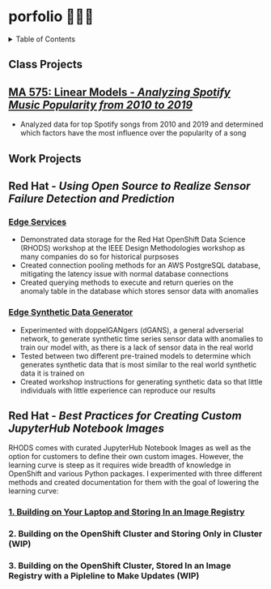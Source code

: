 # porfolio 👩🏻‍💻
<details>
<summary>Table of Contents</summary>
<p>

* [Class Projects](#class-projects)
* [Work Projects](#work-projects)

</p>
</details>

## **Class Projects**

## [MA 575: Linear Models - *Analyzing Spotify Music Popularity from 2010 to 2019*](https://github.com/christinaexyou/spotify-music-popularity.git)
* Analyzed data for top Spotify songs from 2010 and 2019 and determined which factors  have the most influence over the popularity of a song

## **Work Projects**

## Red Hat - *Using Open Source to Realize Sensor Failure Detection and Prediction*  
### [Edge Services](https://github.com/Enterprise-Neurosystem/edge-services)

* Demonstrated data storage for the Red Hat OpenShift Data Science (RHODS) workshop at the IEEE Design Methodologies workshop as many companies do so for historical purpsoses
* Created connection pooling methods for an AWS PostgreSQL database, mitigating the latency issue with normal database connections
* Created querying methods to execute and return queries on the anomaly table in the database which stores sensor data with anomalies


### [Edge Synthetic Data Generator](https://github.com/Enterprise-Neurosystem/edge-services)
* Experimented with doppelGANgers (dGANS), a general adverserial network, to generate synthetic time series sensor data with anomalies to train our model with, as there is a lack of sensor data in the real world
* Tested between two different pre-trained models to determine which generates synthetic data that is most similar to the real world synthetic data it is trained on
* Created workshop instructions for generating synthetic data so that little individuals with little experience can reproduce our results



## Red Hat - *Best Practices for Creating Custom JupyterHub Notebook Images*
RHODS comes with curated JupyterHub Notebook Images as well as the option for customers to define their own custom images. However, the learning curve is steep as it requires wide breadth of knowledge in OpenShift and various Python packages. I experimented with three different methods and created documentation for them with the goal of lowering the learning curve:

### [1. Building on Your Laptop and Storing In an Image Registry](https://github.com/rh-aiservices-bu/Custom-Notebook-Images-Best-Practices)

###  2. Building on the OpenShift Cluster and Storing Only in Cluster (WIP)

###  3. Building on the OpenShift Cluster, Stored In an Image Registry with a Pipleline to Make Updates (WIP)

